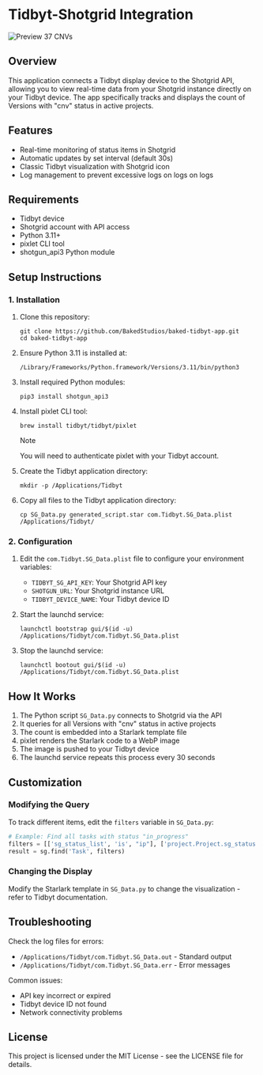 # Tidbyt-Shotgrid Integration

![Preview](https://i.redd.it/33ncocix7k1c1.png) 37 CNVs

## Overview

This application connects a Tidbyt display device to the Shotgrid API, allowing you to view real-time data from your Shotgrid instance directly on your Tidbyt device. The app specifically tracks and displays the count of Versions with "cnv" status in active projects.

## Features

- Real-time monitoring of status items in Shotgrid
- Automatic updates by set interval (default 30s)
- Classic Tidbyt visualization with Shotgrid icon
- Log management to prevent excessive logs on logs on logs

## Requirements

- Tidbyt device
- Shotgrid account with API access
- Python 3.11+
- pixlet CLI tool
- shotgun_api3 Python module

## Setup Instructions

### 1. Installation

1. Clone this repository:
   ```
   git clone https://github.com/BakedStudios/baked-tidbyt-app.git
   cd baked-tidbyt-app
   ```

2. Ensure Python 3.11 is installed at:
   ```
   /Library/Frameworks/Python.framework/Versions/3.11/bin/python3
   ```

3. Install required Python modules:
   ```
   pip3 install shotgun_api3
   ```

4. Install pixlet CLI tool:
   ```
   brew install tidbyt/tidbyt/pixlet
   ```
   > [!NOTE]
   > You will need to authenticate pixlet with your Tidbyt account.

5. Create the Tidbyt application directory:
   ```
   mkdir -p /Applications/Tidbyt
   ```

6. Copy all files to the Tidbyt application directory:
   ```
   cp SG_Data.py generated_script.star com.Tidbyt.SG_Data.plist /Applications/Tidbyt/
   ```

### 2. Configuration

1. Edit the `com.Tidbyt.SG_Data.plist` file to configure your environment variables:
   - `TIDBYT_SG_API_KEY`: Your Shotgrid API key
   - `SHOTGUN_URL`: Your Shotgrid instance URL
   - `TIDBYT_DEVICE_NAME`: Your Tidbyt device ID

2. Start the launchd service:
   ```
   launchctl bootstrap gui/$(id -u) /Applications/Tidbyt/com.Tidbyt.SG_Data.plist
   ```

3. Stop the launchd service:
   ```
   launchctl bootout gui/$(id -u) /Applications/Tidbyt/com.Tidbyt.SG_Data.plist
   ```

## How It Works

1. The Python script `SG_Data.py` connects to Shotgrid via the API
2. It queries for all Versions with "cnv" status in active projects
3. The count is embedded into a Starlark template file
4. pixlet renders the Starlark code to a WebP image
5. The image is pushed to your Tidbyt device
6. The launchd service repeats this process every 30 seconds

## Customization

### Modifying the Query

To track different items, edit the `filters` variable in `SG_Data.py`:

```python
# Example: Find all tasks with status "in_progress"
filters = [['sg_status_list', 'is', "ip"], ['project.Project.sg_status', 'is', 'Active']]
result = sg.find('Task', filters)
```

### Changing the Display

Modify the Starlark template in `SG_Data.py` to change the visualization - refer to Tidbyt documentation.

## Troubleshooting

Check the log files for errors:
- `/Applications/Tidbyt/com.Tidbyt.SG_Data.out` - Standard output
- `/Applications/Tidbyt/com.Tidbyt.SG_Data.err` - Error messages

Common issues:
- API key incorrect or expired
- Tidbyt device ID not found
- Network connectivity problems

## License

This project is licensed under the MIT License - see the LICENSE file for details.

